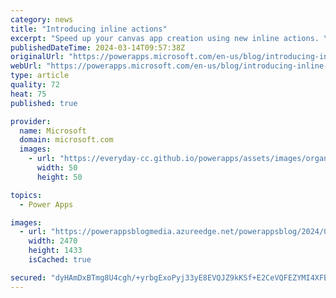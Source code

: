 ```yaml
---
category: news
title: "Introducing inline actions"
excerpt: "Speed up your canvas app creation using new inline actions. \n"
publishedDateTime: 2024-03-14T09:57:38Z
originalUrl: "https://powerapps.microsoft.com/en-us/blog/introducing-inline-actions/"
webUrl: "https://powerapps.microsoft.com/en-us/blog/introducing-inline-actions/"
type: article
quality: 72
heat: 75
published: true

provider:
  name: Microsoft
  domain: microsoft.com
  images:
    - url: "https://everyday-cc.github.io/powerapps/assets/images/organizations/microsoft.com-50x50.jpg"
      width: 50
      height: 50

topics:
  - Power Apps

images:
  - url: "https://powerappsblogmedia.azureedge.net/powerappsblog/2024/03/InlineActionBarMinBlog.gif"
    width: 2470
    height: 1433
    isCached: true

secured: "dyHAmDxBTmg8U4cgh/+yrbgExoPyj33yE8EVQJZ9kKSf+E2CeVQFEZYMI4XFBRphTEVxWpy/FWhsnrXg3j1CadhnVRzL4iK/ennL/e9jLYyrKB7c7wMnVrpQ878y8O9sIO36AP/IwODDbPRXVEF0/MHlpWjguxoeEib6PBiMIQhBDnOBwCJhwv42IGYENwbTbYnZMLMxvtG7T0tleaip0Klgjmk5oor53P6zZ+PgjDpptBMQenIjLOjoNcm0RAiGnOesnQcAP8u2pUhE7NesgQ78Pz4LHiOaUrohUi2xBmVIxj1RdTvogaiKw+Z3J5MaT9+e73cJXHuaMtSS6EsoFclEXrlDFpA/6mKHmgtofqM=;aAMjycOnBbYYX+ODlXoeNg=="
---
```



